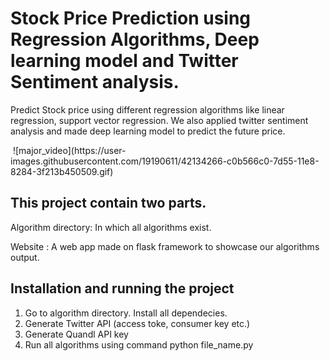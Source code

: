 # Stock Price Prediction using Regression Algorithms, Deep learning model and Twitter Sentiment analysis.
Predict Stock price using different regression algorithms like linear regression, support vector regression. We also applied twitter sentiment analysis and made deep learning model to predict the future price.


<img align="center">
![major_video](https://user-images.githubusercontent.com/19190611/42134266-c0b566c0-7d55-11e8-8284-3f213b450509.gif)
</img>

## This project contain two parts. 
Algorithm directory: In which all algorithms exist.

Website : A web app made on flask framework to showcase our algorithms output.

## Installation and running the project
1. Go to algorithm directory. Install all dependecies.
2. Generate Twitter API (access toke, consumer key etc.)
3. Generate Quandl API key
4. Run all algorithms using command python file_name.py
